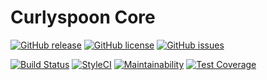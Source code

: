 # Curlyspoon Core

[![GitHub release](https://img.shields.io/github/release/Curlyspoon/core.svg?style=flat-square)](https://github.com/Curlyspoon/core/releases)
[![GitHub license](https://img.shields.io/badge/license-MIT-blue.svg?style=flat-square)](https://raw.githubusercontent.com/Curlyspoon/core/master/LICENSE)
[![GitHub issues](https://img.shields.io/github/issues/Curlyspoon/core.svg?style=flat-square)](https://github.com/Curlyspoon/core/issues)

[![Build Status](https://img.shields.io/travis/Curlyspoon/core/master.svg?style=flat-square)](https://travis-ci.org/Curlyspoon/core)
[![StyleCI](https://styleci.io/repos/132563687/shield)](https://styleci.io/repos/132563687)
[![Maintainability](https://img.shields.io/codeclimate/maintainability/Curlyspoon/core.svg?style=flat-square)](https://codeclimate.com/github/Curlyspoon/core/maintainability)
[![Test Coverage](https://img.shields.io/codeclimate/coverage-letter/Curlyspoon/core.svg?style=flat-square)](https://codeclimate.com/github/Curlyspoon/core/test_coverage)